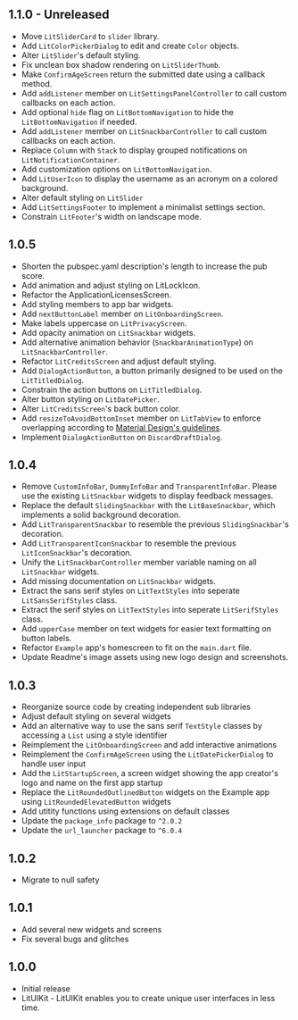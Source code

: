 ## 1.1.0 - Unreleased

- Move `LitSliderCard` to `slider` library.
- Add `LitColorPickerDialog` to edit and create `Color` objects.
- Alter `LitSlider`'s default styling.
- Fix unclean box shadow rendering on `LitSliderThumb`.
- Make `ConfirmAgeScreen` return the submitted date using a callback method.
- Add `addListener` member on `LitSettingsPanelController` to call custom callbacks on each action.
- Add optional `hide` flag on `LitBottomNavigation` to hide the `LitBottomNavigation` if needed.
- Add `addListener` member on `LitSnackbarController` to call custom callbacks on each action.
- Replace `Column` with `Stack` to display grouped notifications on `LitNotificationContainer`.
- Add customization options on `LitBottomNavigation`.
- Add `LitUserIcon` to display the username as an acronym on a colored background.
- Alter default styling on `LitSlider`
- Add `LitSettingsFooter` to implement a minimalist settings section.
- Constrain `LitFooter`'s width on landscape mode.

## 1.0.5

- Shorten the pubspec.yaml description's length to increase the pub score.
- Add animation and adjust styling on LitLockIcon.
- Refactor the ApplicationLicensesScreen.
- Add styling members to app bar widgets.
- Add `nextButtonLabel` member on `LitOnboardingScreen`.
- Make labels uppercase on `LitPrivacyScreen`.
- Add opacity animation on `LitSnackbar` widgets.
- Add alternative animation behavior (`SnackbarAnimationType`) on `LitSnackbarController`.
- Refactor `LitCreditsScreen` and adjust default styling.
- Add `DialogActionButton`, a button primarily designed to be used on the `LitTitledDialog`.
- Constrain the action buttons on `LitTitledDialog`.
- Alter button styling on `LitDatePicker`.
- Alter `LitCreditsScreen`'s back button color.
- Add `resizeToAvoidBottomInset` member on `LitTabView` to enforce overlapping according to [Material Design's guidelines](https://material.io/components/app-bars-bottom#behavior).
- Implement `DialogActionButton` on `DiscardDraftDialog`.

## 1.0.4

- Remove `CustomInfoBar`, `DummyInfoBar` and `TransparentInfoBar`. Please use the existing `LitSnackbar` widgets to display feedback messages.
- Replace the default `SlidingSnackbar` with the `LitBaseSnackbar`, which implements a solid background decoration.
- Add `LitTransparentSnackbar` to resemble the previous `SlidingSnackbar`'s decoration.
- Add `LitTransparentIconSnackbar` to resemble the previous `LitIconSnackbar`'s decoration.
- Unify the `LitSnackbarController` member variable naming on all `LitSnackbar` widgets.
- Add missing documentation on `LitSnackbar` widgets.
- Extract the sans serif styles on `LitTextStyles` into seperate `LitSansSerifStyles` class.
- Extract the serif styles on `LitTextStyles` into seperate `LitSerifStyles` class.
- Add `upperCase` member on text widgets for easier text formatting on button labels.
- Refactor `Example` app's homescreen to fit on the `main.dart` file.
- Update Readme's image assets using new logo design and screenshots.

## 1.0.3

- Reorganize source code by creating independent sub libraries
- Adjust default styling on several widgets
- Add an alternative way to use the sans serif `TextStyle` classes by accessing a `List` using a style identifier
- Reimplement the `LitOnboardingScreen` and add interactive animations
- Reimplement the `ConfirmAgeScreen` using the `LitDatePickerDialog` to handle user input
- Add the `LitStartupScreen`, a screen widget showing the app creator's logo and name on the first app startup
- Replace the `LitRoundedOutlinedButton` widgets on the Example app using `LitRoundedElevatedButton` widgets
- Add utitity functions using extensions on default classes
- Update the `package_info` package to `^2.0.2`
- Update the `url_launcher` package to `^6.0.4`

## 1.0.2

- Migrate to null safety

## 1.0.1

- Add several new widgets and screens
- Fix several bugs and glitches

## 1.0.0

- Initial release
- LitUIKit - LitUIKit enables you to create unique user interfaces in less time.
